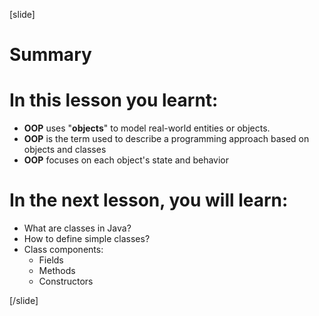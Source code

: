 [slide]
# Summary

# In this lesson you learnt:

- **OOP** uses "**objects**" to model real-world entities or objects.
- **OOP** is the term used to describe a programming approach based on objects and classes
- **OOP** focuses on each object's state and behavior

# In the next lesson, you will learn:

- What are classes in Java?
- How to define simple classes?
- Class components:
    - Fields 
    - Methods 
    - Constructors
  
[/slide]